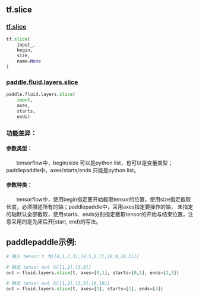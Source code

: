 
## tf.slice

### [tf.slice](https://www.tensorflow.org/api_docs/python/tf/slice)
``` python
tf.slice(
    input_,
    begin,
    size,
    name=None
)
```

### [paddle.fluid.layers.slice](http://paddlepaddle.org/documentation/docs/zh/1.2/api_cn/layers_cn.html#cn-api-fluid-layers-slice)
``` python
paddle.fluid.layers.slice(
    input, 
    axes, 
    starts, 
    ends)
```

### 功能差异：
#### 参数类型：
&#160; &#160; &#160; &#160;tensorflow中，begin/size 可以是python list，也可以是变量类型；paddlepaddle中，axes/starts/ends 只能是python list。

#### 参数种类：
&#160; &#160; &#160; &#160;tensorflow中，使用begin指定要开始截取tensor的位置，使用size指定截取长度，必须描述所有的轴；paddlepaddle中，采用axes指定要操作的轴，
未指定的轴默认全部截取，使用starts、ends分别指定截取tensor的开始与结束位置，注意采用的是先闭后开[start, end)的写法。


## paddlepaddle示例:
```python
# 输入 tensor t 为[[0,1,2,3],[4,5,6,7],[8,9,10,11]]

# 输出 tensor out 为[[1,2],[5,6]]
out = fluid.layers.slice(t, axes=[0,1], starts=[0,1], ends=[2,3])  

# 输出 tensor out 为[[1,2],[5,6],[9,10]]
out = fluid.layers.slice(t, axes=[1], starts=[1], ends=[3])
```
